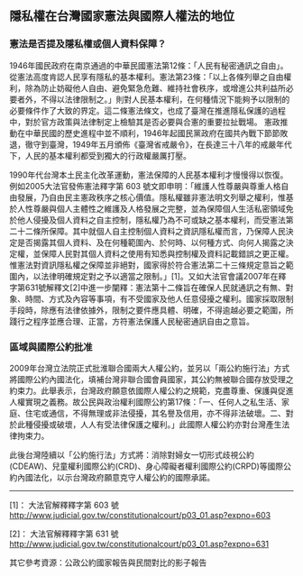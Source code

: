 ## 隱私權在台灣國家憲法與國際人權法的地位

### 憲法是否提及隱私權或個人資料保障？　

1946年國民政府在南京通過的中華民國憲法第12條：「人民有秘密通訊之自由」。從憲法高度肯認人民享有隱私的基本權利。憲法第23條：「以上各條列舉之自由權利，除為防止妨礙他人自由、避免緊急危難、維持社會秩序，或增進公共利益所必要者外，不得以法律限制之。」則對人民基本權利，在何種情況下能夠予以限制的必要條件作了大致的界定。這二條憲法條文，也成了臺灣在推進隱私保護的過程中，對於官方政策與法律制定上檢驗其是否必要與合憲的重要拉扯戰場。
憲政推動在中華民國的歷史進程中並不順利，1946年起國民黨政府在國共內戰下節節敗退，徹守到臺灣，1949年五月頒佈《臺灣省戒嚴令》，在長達三十八年的戒嚴年代下，人民的基本權利都受到獨大的行政權嚴厲打壓。 

1990年代台灣本土民主化改革運動，憲法保障的人民基本權利才慢慢得以恢復。例如2005大法官發佈憲法釋字第 603 號文即申明：「維護人性尊嚴與尊重人格自由發展，乃自由民主憲政秩序之核心價值。隱私權雖非憲法明文列舉之權利，惟基於人性尊嚴與個人主體性之維護及人格發展之完整，並為保障個人生活私密領域免於他人侵擾及個人資料之自主控制，隱私權乃為不可或缺之基本權利，而受憲法第二十二條所保障。其中就個人自主控制個人資料之資訊隱私權而言，乃保障人民決定是否揭露其個人資料、及在何種範圍內、於何時、以何種方式、向何人揭露之決定權，並保障人民對其個人資料之使用有知悉與控制權及資料記載錯誤之更正權。惟憲法對資訊隱私權之保障並非絕對，國家得於符合憲法第二十三條規定意旨之範圍內，以法律明確規定對之予以適當之限制。」[1]。又如大法官會議2007年在釋字第631號解釋文[2]中進一步闡釋：憲法第十二條旨在確保人民就通訊之有無、對象、時間、方式及內容等事項，有不受國家及他人任意侵擾之權利。國家採取限制手段時，除應有法律依據外，限制之要件應具體、明確，不得逾越必要之範圍，所踐行之程序並應合理、正當，方符憲法保護人民秘密通訊自由之意旨。


### 區域與國際公約批准

2009年台灣立法院正式批淮聯合國兩大人權公約，並另以「兩公約施行法」方式將國際公約內國法化，填補台灣非聯合國會員國家，其公約無被聯合國存放受理之約束力。此舉表示，台灣政府願意依國際人權公約之規範，克盡尊重、保護與促進人權實現之義務。故公民與政治權利國際公約第17條：「一、任何人之私生活、家庭、住宅或通信，不得無理或非法侵擾，其名譽及信用，亦不得非法破壞。二、對於此種侵擾或破壞，人人有受法律保護之權利。」此國際人權公約亦對台灣產生法律拘束力。

此後台灣陸續以「公約施行法」方式將：消除對婦女一切形式歧視公約(CDEAW)、兒童權利國際公約(CRD)、身心障礙者權利國際公約(CRPD)等國際公約內國法化，以示台灣政府願意克守人權公約的國際承諾。

-----------------
[1]： 大法官解釋釋字第 603 號 http://www.judicial.gov.tw/constitutionalcourt/p03_01.asp?expno=603

[2]： 大法官解釋釋字第 631 號 http://www.judicial.gov.tw/constitutionalcourt/p03_01.asp?expno=631

其它參考資源：公政公約國家報告與民間對比的影子報告

